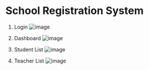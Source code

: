 # School Registration System
1. Login
![image](https://github.com/themufid/regist_system/assets/111524042/01fa3cf6-f9f1-403c-9516-33d4a90033ab)

2. Dashboard
![image](https://github.com/themufid/regist_system/assets/111524042/67cde208-d887-4c45-ab62-9c0d80213aa1)

3. Student List
![image](https://github.com/themufid/regist_system/assets/111524042/697d573f-3a6f-4841-bf82-dc2ffeca9399)

4. Teacher List
![image](https://github.com/themufid/regist_system/assets/111524042/4ac74916-0985-419e-a959-3efc14be2fe8)
